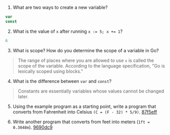 1. What are two ways to create a new variable?
```go
var
const
```

2. What is the value of `x` after running `x := 5; x += 1`?
```go
6
```

3. What is scope? How do you determine the scope of a variable in Go?
> The range of places where you are allowed to use `x` is called the scope of the variable. According to the language specification, "Go is lexically scoped using blocks."

4. What is the difference between `var` and `const`?
> Constants are essentially variables whose values cannot be changed later.

5. Using the example program as a starting point, write a program that converts from Fahrenheit into Celsius `(C = (F - 32) * 5/9)`.
[87f5eff](https://github.com/nattybear/introducing-go/commit/87f5effaa6793cd284c66af8bf13623da519436a)

6. Write another program that converts from feet into meters (`1ft = 0.3048m`).
[9690dc9](https://github.com/nattybear/introducing-go/commit/9690dc98268e5446841fe3f535afafa4d3baf929)
